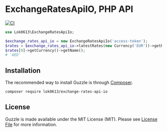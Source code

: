 # ExchangeRatesApiIO, PHP API

[![CI](https://github.com/lok0613/exchange-rates-api-io-php/actions/workflows/ci.yml/badge.svg?branch=master)](https://github.com/lok0613/exchange-rates-api-io-php/actions/workflows/ci.yml)

```php
use Lok0613\ExchangeRatesApiIo;

$exchange_rates_api_io = new ExchangeRatesApiIo('access-token');
$rates = $exchange_rates_api_io->latestRates(new Currency('EUR'))->getRates();
$rates[0]->getCurrency()->getName();
# 'AED'
```

## Installation

The recommended way to install Guzzle is through
[Composer](https://getcomposer.org/).

```bash
composer require lok0613/exchange-rates-api-io
```

## License

Guzzle is made available under the MIT License (MIT). Please see [License File](LICENSE) for more information.

